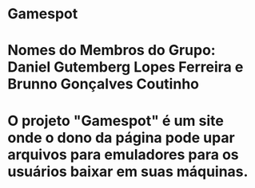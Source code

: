 # Gamespot
# Nomes do Membros do Grupo: Daniel Gutemberg Lopes Ferreira e Brunno Gonçalves Coutinho
# O projeto "Gamespot" é um site onde o dono da página pode upar arquivos para emuladores para os usuários baixar em suas máquinas. 
